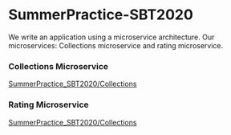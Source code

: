 # SummerPractice-SBT2020
We write an application using a microservice architecture. Our microservices: Collections microservice and rating microservice.

### Collections Microservice
[SummerPractice_SBT2020/Collections](https://github.com/BorZzzenko/SummerPractice_SBT2020/tree/master/Collections)


### Rating Microservice
[SummerPractice_SBT2020/Collections](https://github.com/BorZzzenko/SummerPractice_SBT2020/tree/master/Rating)
